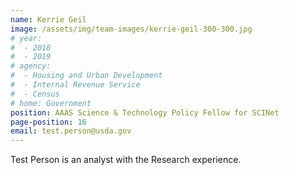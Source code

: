 ```yaml
---
name: Kerrie Geil
image: /assets/img/team-images/kerrie-geil-300-300.jpg
# year:
#  - 2018
#  - 2019
# agency:   
#  - Housing and Urban Development
#  - Internal Revenue Service
#  - Census
# home: Government
position: AAAS Science & Technology Policy Fellow for SCINet
page-position: 16
email: test.person@usda.gov
---
```


Test Person is an analyst with the Research experience.
